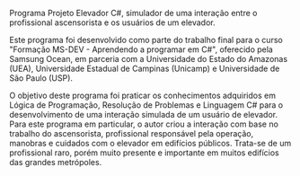 Programa Projeto Elevador C#, simulador de uma interação entre o profissional ascensorista e os usuários de um elevador.

Este programa foi desenvolvido como parte do trabalho final para o curso "Formação MS-DEV - Aprendendo a programar em C#", oferecido pela Samsung Ocean, em parceria com a Universidade do Estado do Amazonas (UEA), Universidade Estadual de Campinas (Unicamp) e Universidade de São Paulo (USP).

O objetivo deste programa foi praticar os conhecimentos adquiridos em Lógica de Programação, Resolução de Problemas e Linguagem C# para o desenvolvimento de uma interação simulada de um usuário de elevador. Para este programa em particular, o autor criou a interação com base no trabalho do ascensorista, profissional responsável pela operação, manobras e cuidados com o elevador em edifícios públicos. Trata-se de um profissional raro, porém muito presente e importante em muitos edifícios das grandes metrópoles.
